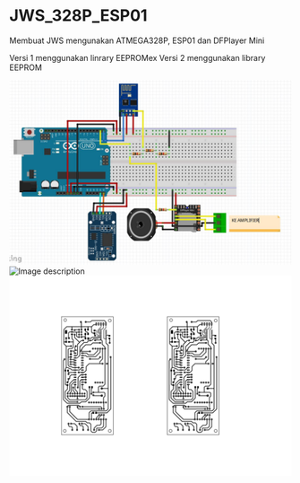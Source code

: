 # JWS_328P_ESP01
Membuat JWS mengunakan ATMEGA328P, ESP01 dan DFPlayer Mini

Versi 1 menggunakan linrary EEPROMex
Versi 2 menggunakan library EEPROM

![Image description](esp01.JPG)
![Image description](jws_esp01_layout.jpg)
![Image description](jws_esp01_cetak.jpg)
